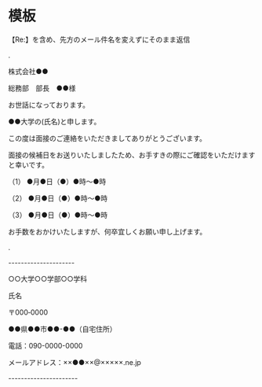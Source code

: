 # 模板

【Re:】を含め、先方のメール件名を変えずにそのまま返信

.

株式会社●●

総務部　部長　●●様

お世話になっております。

●●大学の(氏名)と申します。

この度は面接のご連絡をいただきましてありがとうございます。

面接の候補日をお送りいたしましたため、お手すきの際にご確認をいただけますと幸いです。

（1） ●月●日（●）●時〜●時

（2） ●月●日（●）●時〜●時

（3） ●月●日（●）●時〜●時

お手数をおかけいたしますが、何卒宜しくお願い申し上げます。

.

\---------------------

○○大学○○学部○○学科

氏名

〒000‐0000

●●県●●市●●-●●（自宅住所）

電話：090-0000-0000

メールアドレス：××●●××@×××××.ne.jp

\----------------------



# 